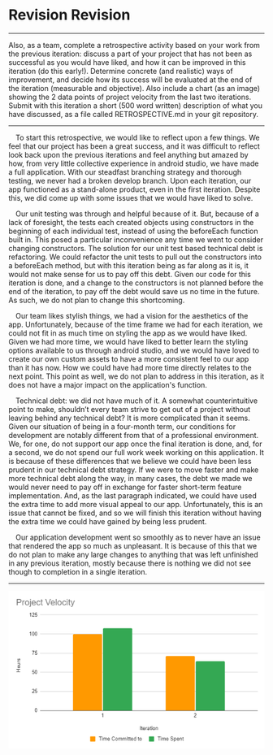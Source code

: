 # Revision Revision
----

Also, as a team, complete a retrospective activity based on your work from the previous iteration: discuss a part of your project that has not been as successful as you would have liked, and how it can be improved in this iteration (do this early!). Determine concrete (and realistic) ways of improvement, and decide how its success will be evaluated at the end of the iteration (measurable and objective). Also include a chart (as an image) showing the 2 data points of project velocity from the last two iterations. Submit with this iteration a short (500 word written) description of what you have discussed, as a file called RETROSPECTIVE.md in your git repository.

----

&emsp;To start this retrospective, we would like to reflect upon a few things. We feel that our project has been a great success, and it was difficult to reflect look back upon the previous iterations and feel anything but amazed by how, from very little collective experience in android studio, we have made a full application. With our steadfast branching strategy and thorough testing, we never had a broken develop branch. Upon each iteration, our app functioned as a stand-alone product, even in the first iteration. Despite this, we did come up with some issues that we would have liked to solve.

&emsp;Our unit testing was through and helpful because of it. But, because of a lack of foresight, the tests each created objects using constructors in the beginning of each individual test, instead of using the beforeEach function built in. This posed a particular inconvenience any time we went to consider changing constructors. 
The solution for our unit test based technical debt is refactoring. We could refactor the unit tests to pull out the constructors into a beforeEach method, but with this iteration being as far along as it is, it would not make sense for us to pay off this debt. Given our code for this iteration is done, and a change to the constructors is not planned before the end of the iteration, to pay off the debt would save us no time in the future. As such, we do not plan to change this shortcoming.

&emsp;Our team likes stylish things, we had a vision for the aesthetics of the app. Unfortunately, because of the time frame we had for each iteration, we could not fit in as much time on styling the app as we would have liked. Given we had more time, we would have liked to better learn the styling options available to us through android studio, and we would have loved to create our own custom assets to have a more consistent feel to our app than it has now. How we could have had more time directly relates to the next point. This point as well, we do not plan to address in this iteration, as it does not have a major impact on the application's function.

&emsp;Technical debt: we did not have much of it. A somewhat counterintuitive point to make, shouldn’t every team strive to get out of a project without leaving behind any technical debt? It is more complicated than it seems. Given our situation of being in a four-month term, our conditions for development are notably different from that of a professional environment. We, for one, do not support our app once the final iteration is done, and, for a second, we do not spend our full work week working on this application. It is because of these differences that we believe we could have been less prudent in our technical debt strategy. If we were to move faster and make more technical debt along the way, in many cases, the debt we made we would never need to pay off in exchange for faster short-term feature implementation. And, as the last paragraph indicated, we could have used the extra time to add more visual appeal to our app. Unfortunately, this is an issue that cannot be fixed, and so we will finish this iteration without having the extra time we could have gained by being less prudent.

&emsp;Our application development went so smoothly as to never have an issue that rendered the app so much as unpleasant. It is because of this that we do not plan to make any large changes to anything that was left unfinished in any previous iteration, mostly because there is nothing we did not see though to completion in a single iteration.

---

![Velocity chart for iteration 1 and 2](velocity-chart1.png)

